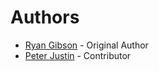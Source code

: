 # Authors
* [Ryan Gibson](https://github.com/ragibson) - Original Author
* [Peter Justin](https://github.com/sh4nks) - Contributor
